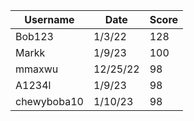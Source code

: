 <html>
<head>
  <title>Snake High Scores</title>
</head>
<body>
  <table id="scoreTable">
    <thead>
      <tr>
        <th>Username</th>
        <th>Date</th>
        <th>Score</th>
      </tr>
    </thead>
    <tbody>
      <tr>
        <td>Bob123</td>
        <td>1/3/22</td>
        <td id="score1">128</td>
      </tr>
      <tr>
        <td>Markk</td>
        <td>1/9/23</td>
        <td id="score2">100</td>
      </tr>
      <tr>
        <td>mmaxwu</td>
        <td>12/25/22</td>
        <td id="score3">98</td>
      </tr>
      <tr>
        <td>A1234l</td>
        <td>1/9/23</td>
        <td id="score4">98</td>
      </tr>
      <tr>
        <td>chewyboba10</td>
        <td>1/10/23</td>
        <td id="score5">98</td>
      </tr>
    </tbody>
  </table>

  <script>
    // Function to update the score with a random number between 0-100
    function updateScore() {
      let score1 = document.getElementById("score1");
      let score2 = document.getElementById("score2");
      let score3 = document.getElementById("score3");
      let score4 = document.getElementById("score4");
      let score5 = document.getElementById("score5");
      score1.innerHTML = Math.floor(Math.random() * 101);
      score2.innerHTML = Math.floor(Math.random() * 101);
      score3.innerHTML = Math.floor(Math.random() * 101);
      score4.innerHTML = Math.floor(Math.random() * 101);
      score5.innerHTML = Math.floor(Math.random() * 101);
    }

    // Call the updateScore function every 5 seconds
    setInterval(updateScore, 5000);
  </script>
</body>
</html>